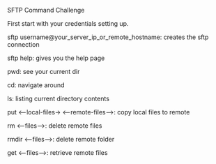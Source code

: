 SFTP Command Challenge

First start with your credentials setting up.

sftp username@your_server_ip_or_remote_hostname:	 creates the sftp connection

sftp help: 		gives you the help page

pwd: 	see your current dir

cd:		navigate around 

ls: 	listing current directory contents

put <--local-files-> <--remote-files-->: 	copy local files to remote 

rm <--files-->: 	delete remote files 

rmdir <--files-->: 		delete remote folder

get <--files-->: 	retrieve remote files